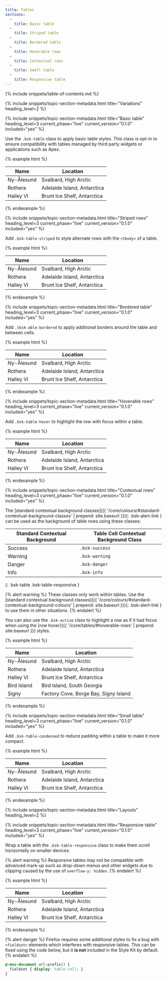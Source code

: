 ```yaml
---
title: Tables
sections:
  -
    title: Basic table
  -
    title: Striped table
  -
    title: Bordered table
  -
    title: Hoverable rows
  -
    title: Contextual rows
  -
    title: Small table
  -
    title: Responsive table
---
```


{% include snippets/table-of-contents.md %}

{% include snippets/topic-section-metadata.html
  title="Variations"
  heading_level=2
%}

{% include snippets/topic-section-metadata.html
  title="Basic table"
  heading_level=3
  current_phase="live"
  current_version="0.1.0"
  included="yes"
%}

Use the `.bsk-table` class to apply basic table styles. This class is opt-in to ensure compatibility with tables
managed by third party widgets or applications such as Apex.

{% example html %}
<table class="bsk-table">
  <thead>
    <tr>
      <th>Name</th>
      <th>Location</th>
    </tr>
  </thead>
  <tbody>
    <tr>
      <td>Ny-Ålesund</td>
      <td>Svalbard, High Arctic</td>
    </tr>
    <tr>
      <td>Rothera</td>
      <td>Adelaide Island, Antarctica</td>
    </tr>
    <tr>
      <td>Halley VI</td>
      <td>Brunt Ice Shelf, Antarctica</td>
    </tr>
  </tbody>
</table>
{% endexample %}

{% include snippets/topic-section-metadata.html
  title="Striped rows"
  heading_level=3
  current_phase="live"
  current_version="0.1.0"
  included="yes"
%}

Add `.bsk-table-striped` to style alternate rows with the <code>&lt;tbody&gt;</code> of a table.

{% example html %}
<table class="bsk-table bsk-table-striped">
  <thead>
    <tr>
      <th>Name</th>
      <th>Location</th>
    </tr>
  </thead>
  <tbody>
    <tr>
      <td>Ny-Ålesund</td>
      <td>Svalbard, High Arctic</td>
    </tr>
    <tr>
      <td>Rothera</td>
      <td>Adelaide Island, Antarctica</td>
    </tr>
    <tr>
      <td>Halley VI</td>
      <td>Brunt Ice Shelf, Antarctica</td>
    </tr>
  </tbody>
</table>
{% endexample %}

{% include snippets/topic-section-metadata.html
  title="Bordered table"
  heading_level=3
  current_phase="live"
  current_version="0.1.0"
  included="yes"
%}

Add `.tbsk-able-bordered` to apply additional borders around the table and between cells.

{% example html %}
<table class="bsk-table bsk-table-bordered">
  <thead>
    <tr>
      <th>Name</th>
      <th>Location</th>
    </tr>
  </thead>
  <tbody>
    <tr>
      <td>Ny-Ålesund</td>
      <td>Svalbard, High Arctic</td>
    </tr>
    <tr>
      <td>Rothera</td>
      <td>Adelaide Island, Antarctica</td>
    </tr>
    <tr>
      <td>Halley VI</td>
      <td>Brunt Ice Shelf, Antarctica</td>
    </tr>
  </tbody>
</table>
{% endexample %}

{% include snippets/topic-section-metadata.html
  title="Hoverable rows"
  heading_level=3
  current_phase="live"
  current_version="0.1.0"
  included="yes"
%}

Add `.bsk-table-hover` to highlight the row with focus within a table.

{% example html %}
<table class="bsk-table bsk-table-hover">
  <thead>
    <tr>
      <th>Name</th>
      <th>Location</th>
    </tr>
  </thead>
  <tbody>
    <tr>
      <td>Ny-Ålesund</td>
      <td>Svalbard, High Arctic</td>
    </tr>
    <tr>
      <td>Rothera</td>
      <td>Adelaide Island, Antarctica</td>
    </tr>
    <tr>
      <td>Halley VI</td>
      <td>Brunt Ice Shelf, Antarctica</td>
    </tr>
  </tbody>
</table>
{% endexample %}

{% include snippets/topic-section-metadata.html
  title="Contextual rows"
  heading_level=3
  current_phase="live"
  current_version="0.1.0"
  included="yes"
%}

The [standard contextual background classes]({{ '/core/colours/#standard-contextual-background-classes' | prepend: site.baseurl }}){: .bsk-alert-link }
can be used as the background of table rows using these classes:

| Standard Contextual Background | Table Cell Contextual Background Class |
| ------------------------------ | -------------------------------------- |
| Success                        | `.bsk-success`                         |
| Warning                        | `.bsk-warning`                         |
| Danger                         | `.bsk-danger`                          |
| Info                           | `.bsk-info`                            |
{: .bsk-table .bsk-table-responsive }

{% alert warning %}
These classes only work within tables. Use the
[standard contextual background classes]({{ '/core/colours/#standard-contextual-background-colours' | prepend: site.baseurl }}){: .bsk-alert-link }
to use them in other situations.
{% endalert %}

You can also use the `.bsk-active` class to highlight a row as if it had focus when using the
[row hover]({{ '/core/tables/#hoverable-rows' | prepend: site.baseurl }}) styles.

{% example html %}
<table class="bsk-table">
  <thead>
    <tr>
      <th>Name</th>
      <th>Location</th>
    </tr>
  </thead>
  <tbody>
    <tr class="bsk-success">
      <td>Ny-Ålesund</td>
      <td>Svalbard, High Arctic</td>
    </tr>
    <tr class="bsk-warning">
      <td>Rothera</td>
      <td>Adelaide Island, Antarctica</td>
    </tr>
    <tr class="bsk-danger">
      <td>Halley VI</td>
      <td>Brunt Ice Shelf, Antarctica</td>
    </tr>
    <tr class="bsk-info">
      <td>Bird Island</td>
      <td>Bird Island, South Georgia</td>
    </tr>
    <tr class="bsk-active">
      <td>Signy</td>
      <td>Factory Cove, Borge Bay, Signy Island</td>
    </tr>
  </tbody>
</table>
{% endexample %}

{% include snippets/topic-section-metadata.html
  title="Small table"
  heading_level=3
  current_phase="live"
  current_version="0.1.0"
  included="yes"
%}

Add `.bsk-table-condensed` to reduce padding within a table to make it more compact.

{% example html %}
<table class="bsk-table bsk-table-condensed">
  <thead>
    <tr>
      <th>Name</th>
      <th>Location</th>
    </tr>
  </thead>
  <tbody>
    <tr>
      <td>Ny-Ålesund</td>
      <td>Svalbard, High Arctic</td>
    </tr>
    <tr>
      <td>Rothera</td>
      <td>Adelaide Island, Antarctica</td>
    </tr>
    <tr>
      <td>Halley VI</td>
      <td>Brunt Ice Shelf, Antarctica</td>
    </tr>
  </tbody>
</table>
{% endexample %}

{% include snippets/topic-section-metadata.html
  title="Layouts"
  heading_level=2
%}

{% include snippets/topic-section-metadata.html
  title="Responsive table"
  heading_level=3
  current_phase="live"
  current_version="0.1.0"
  included="yes"
%}

Wrap a table with the `.bsk-table-responsive` class to make them scroll horizontally on smaller devices.

{% alert warning %}
Responsive tables may not be compatible with advanced mark-up such as drop-down menus and other widgets due to clipping
caused by the use of `overflow-y: hidden`.
{% endalert %}

{% example html %}
<div class="bsk-table-responsive">
  <table class="bsk-table bsk-table-condensed">
    <thead>
      <tr>
        <th>Name</th>
        <th>Location</th>
      </tr>
    </thead>
    <tbody>
      <tr>
        <td>Ny-Ålesund</td>
        <td>Svalbard, High Arctic</td>
      </tr>
      <tr>
        <td>Rothera</td>
        <td>Adelaide Island, Antarctica</td>
      </tr>
      <tr>
        <td>Halley VI</td>
        <td>Brunt Ice Shelf, Antarctica</td>
      </tr>
    </tbody>
  </table>
</div>
{% endexample %}

{% alert danger %}
Firefox requires some additional styles to fix a bug with <code>&lt;fieldset&gt;</code> elements which interferes with
responsive tables. This can be fixed using the code below, but it **is not** included in the Style Kit by default.
{% endalert %}

```css
@-moz-document url-prefix() {
  fieldset { display: table-cell; }
}
```
